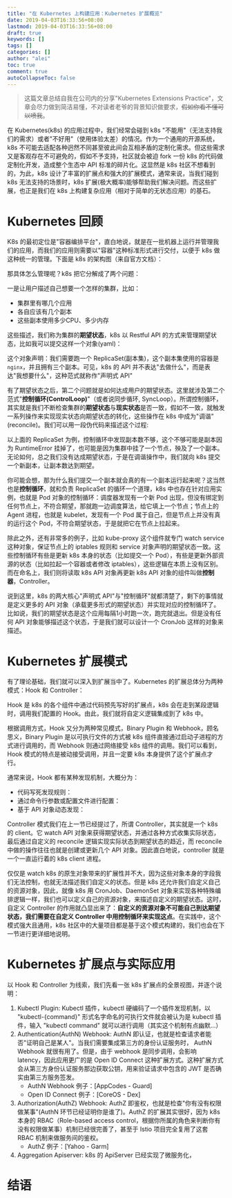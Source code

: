```yaml
---
title: "在 Kubernetes 上构建应用：Kubernetes 扩展概览"
date: 2019-04-03T16:33:56+08:00
lastmod: 2019-04-03T16:33:56+08:00
draft: true
keywords: []
tags: []
categories: []
author: "alei"
toc: true
comment: true
autoCollapseToc: false
---
```


> 这篇文章总结自我在公司内的分享"Kubernetes Extensions Practice"，文章会尽力做到简洁易懂，不对读者老爷的背景知识做要求，~~假如你看不懂可以喷我~~。

在 Kubernetes(k8s) 的应用过程中，我们经常会碰到 k8s "不能用"（无法支持我们的需求）或者"不好用"（使用体验太差）的情况。作为一个通用的开源系统，k8s 不可能去适配各种迥然不同甚至彼此间会互相矛盾的定制化需求。但这些需求又是客观存在不可避免的，假如不予支持，社区就会被迫 fork 一份 k8s 的代码做定制化开发，造成整个生态中 API 标准的碎片化。这显然是 k8s 社区不想看到的，为此，k8s 设计了丰富的扩展点和强大的扩展模式，通常来说，当我们碰到 k8s 无法支持的场景时，k8s 扩展(极大概率)能够帮助我们解决问题。而这些扩展，也正是我们在 k8s 上构建复杂应用（相对于简单的无状态应用）的基石。

# Kubernetes 回顾

K8s 的最初定位是"容器编排平台"，直白地说，就是在一批机器上运行并管理我们的应用，而我们的应用则需要以"容器"这种标准形式进行交付，以便于 k8s 做这种统一的管理。下面是 k8s 的架构图（来自官方文档）：

那具体怎么管理呢？k8s 把它分解成了两个问题：

一是让用户描述自己想要一个怎样的集群，比如：

* 集群里有哪几个应用
* 各自应该有几个副本
* 这些副本使用多少CPU、多少内存

这些描述，我们称为集群的**期望状态**，k8s 以 Restful API 的方式来管理期望状态，比如我可以提交这样一个对象(yaml)：

这个对象声明：我们需要跑一个 ReplicaSet(副本集)，这个副本集使用的容器是 `nginx`，并且拥有三个副本。可见，k8s 的 API 并不表达"去做什么"，而是表达"我想要什么"，这种范式就称作"声明式 API"

有了期望状态之后，第二个问题就是如何达成用户的期望状态。这里就涉及第二个范式"**控制循环(ControlLoop)**"（或者说同步循环, SyncLoop）。所谓控制循环，其实就是我们不断检查集群的**期望状态**与**现实状态**是否一致，假如不一致，就触发一系列操作来实现现实状态向期望状态的转化，这些操作在 k8s 中成为"调谐"(reconcile)。我们可以用一段伪代码来描述这个过程:

以上面的 ReplicaSet 为例，控制循环中发现副本数不够，这个不够可能是副本因为 RuntimeError 挂掉了，也可能是因为集群中挂了一个节点，殃及了一个副本。无论如何，总之我们没有达成期望状态，于是在调谐操作中，我们就向 k8s 提交一个新副本，让副本数达到期望。

你可能会想，那为什么我们提交一个副本就会真的有一个副本运行起来呢？这当然也是**控制循环**，就和负责 ReplicaSet 的循环一个道理，k8s 中也存在针对应用实例，也就是 Pod 对象的控制循环：调度器发现有一个新 Pod 出现，但没有绑定到任何节点上，不符合期望，那就跑一边调度算法，给它填上一个节点；节点上的 Agent 进程，也就是 kubelet，发现有一个 Pod 属于自己，但是节点上并没有真的运行这个 Pod，不符合期望状态，于是就把它在节点上拉起来。

除此之外，还有非常多的例子，比如 kube-proxy 这个组件就专门 watch service 这种对象，保证节点上的 iptables 规则和 service 对象声明的期望状态一致。这些控制循环有些是更新 k8s 本身的状态（比如提交一个 Pod），有些是更新外部资源的状态（比如拉起一个容器或者修改 iptables），这些逻辑在本质上没有区别。而在命名上，我们则将读取 k8s API 对象再更新 k8s API 对象的组件叫做**控制器**，Controller。

说到这里，k8s 的两大核心"声明式 API"与"控制循环"就都清楚了，剩下的事情就是定义更多的 API 对象（承载更多形式的期望状态）并实现对应的控制循环了。比如说，我们的期望状态是这个应用每隔1小时跑一次，跑完就退出。但是没有任何 API 对象能够描述这个状态，于是我们就可以设计一个 CronJob 这样的对象来描述。

# Kubernetes 扩展模式

有了理论基础，我们就可以深入到扩展当中了。Kubernetes 的扩展总体分为两种模式：Hook 和 Controller：

Hook 是 k8s 的各个组件中通过代码预先写好的扩展点，k8s 会在走到某段逻辑时，调用我们配置的 Hook。由此，我们就将自定义逻辑集成到了 k8s 中。

根据调用方式，Hook 又分为两种常见模式，Binary Plugin 和 Webhook，顾名思义，Binary Plugin 是以可执行文件的方式被 k8s 组件直接通过启动子进程的方式进行调用的，而 Webhook 则通过网络接受 k8s 组件的调用。我们可以看到，Hook 模式的特点是被动接受调用，并且一定要 k8s 本身提供了这个扩展点才行。

通常来说，Hook 都有某种发现机制，大概分为：

* 代码写死发现规则：
* 通过命令行参数或配置文件进行配置：
* 基于 API 对象动态发现：

Controller 模式我们在上一节已经提过了，所谓 Controller，其实就是一个 k8s 的 client。它 watch API 对象来获得期望状态，并通过各种方式收集实际状态，最后通过自定义的 reconcile 逻辑实现实际状态到期望状态的趋近，而 reconcile 中做的操作往往也就是创建或更新几个 API 对象。因此直白地说，controller 就是一个一直运行着的 k8s client 进程。

仅仅是 watch k8s 的原生对象带来的扩展性并不大，因为这些对象本身的字段我们无法控制，也就无法描述我们自定义的状态。但是 k8s 还允许我们自定义自己的资源对象，因此，就像 k8s 用 CronJob、DaemonSet 对象来实现各种特殊编排逻辑一样，我们也可以定义自己的资源对象，来描述自定义的期望状态。这时，自定义 Controller 的作用就凸显出来了：**自定义的资源对象不可能自己到达期望状态，我们需要在自定义 Controller 中用控制循环来实现这点**。在实践中，这个模式强大且通用，k8s 社区中的大量项目都是基于这个模式构建的，我们也会在下一节进行更详细地说明。

# Kubernetes 扩展点与实际应用

以 Hook 和 Controller 为线索，我们先看一张 k8s 扩展点的全景视图，并逐个说明：

1. Kubectl Plugin: Kubectl 插件，kubectl 硬编码了一个插件发现机制，以 "kubectl-{command}" 形式名字命名的可执行文件就会被认为是 kubectl 插件，输入 "kubectl command" 就可以进行调用（其实这个机制有点幽默...）
2. Authentication(AuthN) Webhook: AuthN 即认证，也就是检查请求者能否"证明自己是某人"。当我们需要集成第三方的身份认证服务时， AuthN Webhook 就很有用了。但是，由于 webhook 是同步调用，会影响 latency，因此应用更广的是 Open ID Connect 这种扩展方式。这种扩展方式会从第三方身份认证服务那边获取公钥，用来验证请求中包含的 JWT 是否确实由第三方服务签发。
    * AuthN Webhook 例子：[AppCodes - Guard]
    * Open ID Connect 例子：[CoreOS - Dex]
3. Authorization(AuthZ) Webhook: AuthZ 即鉴权，也就是检查"你有没有权限做某事"(AuthN 环节已经证明你是谁了)。AuthZ 的扩展其实很好，因为 k8s 本身的 RBAC（Role-based access control，根据你所属的角色来判断你有没有权限做某事）机制已经很完善了，甚至于 Istio 项目完全复用了这套 RBAC 机制来做服务间的鉴权。
    * AuthZ 例子：[Yahoo - Garm]
4. Aggregation Apiserver: k8s 的 ApiServer 已经实现了微服务化，

# 结语
